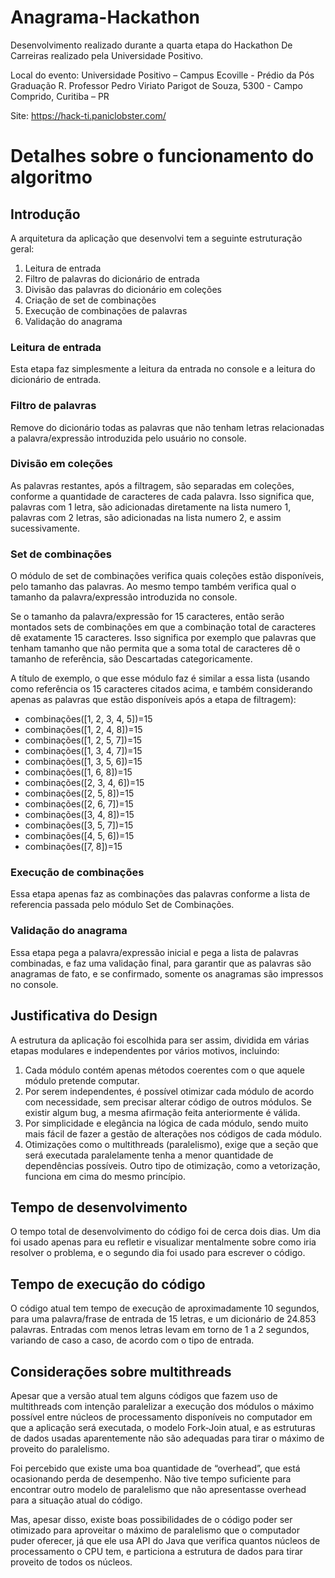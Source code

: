 # Anagrama-Hackathon

Desenvolvimento realizado durante a quarta etapa do Hackathon De Carreiras realizado pela Universidade Positivo. 

Local do evento: 
Universidade Positivo – Campus Ecoville - Prédio da Pós Graduação
R. Professor Pedro Viriato Parigot de Souza, 5300 - Campo Comprido, Curitiba – PR

Site: 
https://hack-ti.paniclobster.com/

# Detalhes sobre o funcionamento do algoritmo

## Introdução
A arquitetura da aplicação que desenvolvi tem a seguinte estruturação geral:
1.	Leitura de entrada
2.	Filtro de palavras do dicionário de entrada
3.	Divisão das palavras do dicionário em coleções
4.	Criação de set de combinações
5.	Execução de combinações de palavras
6.	Validação do anagrama

### Leitura de entrada
Esta etapa faz simplesmente a leitura da entrada no console e a leitura do dicionário de entrada.

### Filtro de palavras
Remove do dicionário todas as palavras que não tenham letras relacionadas a palavra/expressão introduzida pelo usuário no console.

### Divisão em coleções
As palavras restantes, após a filtragem, são separadas em coleções, conforme a quantidade de caracteres de cada palavra.
Isso significa que, palavras com 1 letra, são adicionadas diretamente na lista numero 1, palavras com 2 letras, são adicionadas na lista numero 2, e assim sucessivamente.

### Set de combinações
O módulo de set de combinações verifica quais coleções estão disponíveis, pelo tamanho das palavras. Ao mesmo tempo também verifica qual o tamanho da palavra/expressão introduzida no console.

Se o tamanho da palavra/expressão for 15 caracteres, então serão montados sets de combinações em que a combinação total de caracteres dê exatamente 15 caracteres. Isso significa por exemplo que palavras que tenham tamanho que não permita que a soma total de caracteres dê o tamanho de referência, são Descartadas categoricamente.

A título de exemplo, o que esse módulo faz é similar a essa lista (usando como referência os 15 caracteres citados acima, e também considerando apenas as palavras que estão disponíveis após a etapa de filtragem):

* combinações([1, 2, 3, 4, 5])=15
* combinações([1, 2, 4, 8])=15
* combinações([1, 2, 5, 7])=15
* combinações([1, 3, 4, 7])=15
* combinações([1, 3, 5, 6])=15
* combinações([1, 6, 8])=15
* combinações([2, 3, 4, 6])=15
* combinações([2, 5, 8])=15
* combinações([2, 6, 7])=15
* combinações([3, 4, 8])=15
* combinações([3, 5, 7])=15
* combinações([4, 5, 6])=15
* combinações([7, 8])=15

### Execução de combinações
Essa etapa apenas faz as combinações das palavras conforme a lista de referencia passada pelo módulo Set de Combinações.

### Validação do anagrama
Essa etapa pega a palavra/expressão inicial e pega a lista de palavras combinadas, e faz uma validação final, para garantir que as palavras são anagramas de fato, e se confirmado, somente os anagramas são impressos no console.

## Justificativa do Design
A estrutura da aplicação foi escolhida para ser assim, dividida em várias etapas modulares e independentes por vários motivos, incluindo:
1.	Cada módulo contém apenas métodos coerentes com o que aquele módulo pretende computar.
2.	Por serem independentes, é possível otimizar cada módulo de acordo com necessidade, sem precisar alterar código de outros módulos. Se existir algum bug, a mesma afirmação feita anteriormente é válida.
3.	Por simplicidade e elegância na lógica de cada módulo, sendo muito mais fácil de fazer a gestão de alterações nos códigos de cada módulo. 
4.	Otimizações como o multithreads (paralelismo), exige que a seção que será executada paralelamente tenha a menor quantidade de dependências possíveis. Outro tipo de otimização, como a vetorização, funciona em cima do mesmo princípio.

## Tempo de desenvolvimento
O tempo total de desenvolvimento do código foi de cerca dois dias. Um dia foi usado apenas para eu refletir e visualizar mentalmente sobre como iria resolver o problema, e o segundo dia foi usado para escrever o código.

## Tempo de execução do código
O código atual tem tempo de execução de aproximadamente 10 segundos, para uma palavra/frase de entrada de 15 letras, e um dicionário de 24.853 palavras. Entradas com menos letras levam em torno de 1 a 2 segundos, variando de caso a caso, de acordo com o tipo de entrada.

## Considerações sobre multithreads
Apesar que a versão atual tem alguns códigos que fazem uso de multithreads com intenção paralelizar a execução dos módulos o máximo possível entre núcleos de processamento disponíveis no computador em que a aplicação será executada, o modelo Fork-Join atual, e as estruturas de dados usadas aparentemente não são adequadas para tirar o máximo de proveito do paralelismo.

Foi percebido que existe uma boa quantidade de “overhead”, que está ocasionando perda de desempenho. Não tive tempo suficiente para encontrar outro modelo de paralelismo que não apresentasse overhead para a situação atual do código. 

Mas, apesar disso, existe boas possibilidades de o código poder ser otimizado para aproveitar o máximo de paralelismo que o computador puder oferecer, já que ele usa API do Java que verifica quantos núcleos de processamento o CPU tem, e particiona a estrutura de dados para tirar proveito de todos os núcleos.
